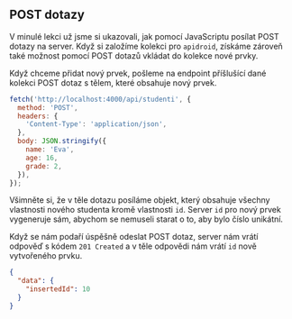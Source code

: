 ## POST dotazy

V minulé lekci už jsme si ukazovali, jak pomocí JavaScriptu posílat POST dotazy na server. Když si založíme kolekci pro `apidroid`, získáme zároveň také možnost pomocí POST dotazů vkládat do kolekce nové prvky.

Když chceme přidat nový prvek, pošleme na endpoint příšlušící dané kolekci POST dotaz s tělem, které obsahuje nový prvek. 

```js
fetch('http://localhost:4000/api/studenti', {
  method: 'POST',
  headers: {
    'Content-Type': 'application/json',
  },
  body: JSON.stringify({
    name: 'Eva',
    age: 16,
    grade: 2,
  }),
});
```

Všimněte si, že v těle dotazu posíláme objekt, který obsahuje všechny vlastnosti nového studenta kromě vlastnosti `id`. Server `id` pro nový prvek vygeneruje sám, abychom se nemuseli starat o to, aby bylo číslo unikátní.

Když se nám podaří úspěšně odeslat POST dotaz, server nám vrátí odpověď s kódem `201 Created` a v těle odpovědi nám vrátí `id` nově vytvořeného prvku.

```json
{
  "data": {
    "insertedId": 10
  }
}
```
